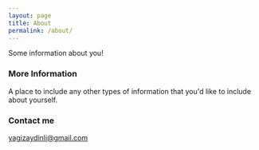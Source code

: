 ```yaml
---
layout: page
title: About
permalink: /about/
---
```


Some information about you!

### More Information

A place to include any other types of information that you'd like to include about yourself.

### Contact me

[yagizaydinli@gmail.com](mailto:yagizaydinli@gmail.com)
